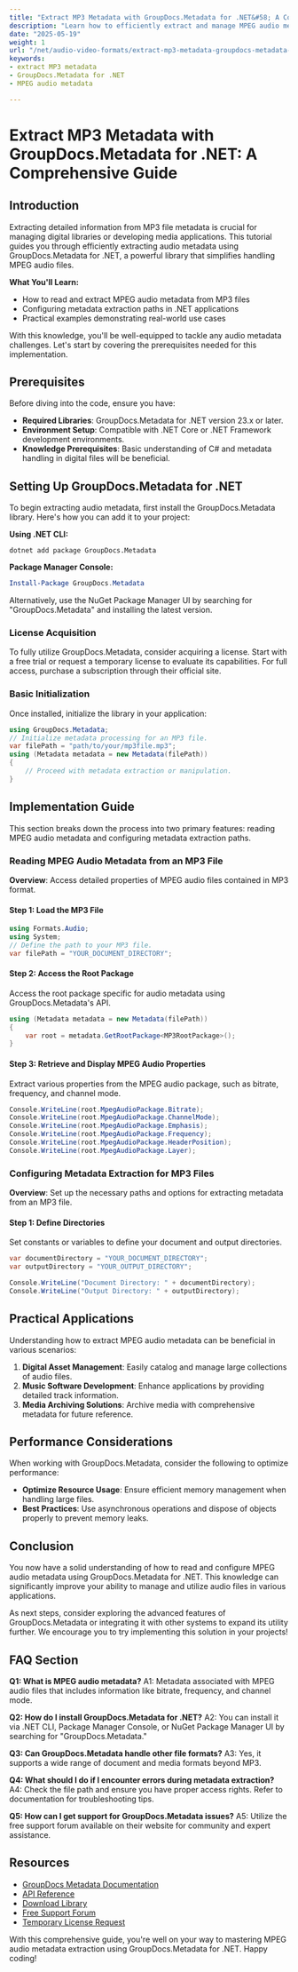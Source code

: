 ```yaml
---
title: "Extract MP3 Metadata with GroupDocs.Metadata for .NET&#58; A Comprehensive Guide"
description: "Learn how to efficiently extract and manage MPEG audio metadata from MP3 files using GroupDocs.Metadata for .NET. Perfect for developers in digital asset management and media applications."
date: "2025-05-19"
weight: 1
url: "/net/audio-video-formats/extract-mp3-metadata-groupdocs-metadata-net/"
keywords:
- extract MP3 metadata
- GroupDocs.Metadata for .NET
- MPEG audio metadata

---
```



# Extract MP3 Metadata with GroupDocs.Metadata for .NET: A Comprehensive Guide

## Introduction

Extracting detailed information from MP3 file metadata is crucial for managing digital libraries or developing media applications. This tutorial guides you through efficiently extracting audio metadata using GroupDocs.Metadata for .NET, a powerful library that simplifies handling MPEG audio files.

**What You'll Learn:**
- How to read and extract MPEG audio metadata from MP3 files
- Configuring metadata extraction paths in .NET applications
- Practical examples demonstrating real-world use cases

With this knowledge, you'll be well-equipped to tackle any audio metadata challenges. Let's start by covering the prerequisites needed for this implementation.

## Prerequisites
Before diving into the code, ensure you have:

- **Required Libraries**: GroupDocs.Metadata for .NET version 23.x or later.
- **Environment Setup**: Compatible with .NET Core or .NET Framework development environments.
- **Knowledge Prerequisites**: Basic understanding of C# and metadata handling in digital files will be beneficial.

## Setting Up GroupDocs.Metadata for .NET
To begin extracting audio metadata, first install the GroupDocs.Metadata library. Here's how you can add it to your project:

**Using .NET CLI:**
```shell
dotnet add package GroupDocs.Metadata
```

**Package Manager Console:**
```powershell
Install-Package GroupDocs.Metadata
```

Alternatively, use the NuGet Package Manager UI by searching for "GroupDocs.Metadata" and installing the latest version.

### License Acquisition
To fully utilize GroupDocs.Metadata, consider acquiring a license. Start with a free trial or request a temporary license to evaluate its capabilities. For full access, purchase a subscription through their official site.

### Basic Initialization
Once installed, initialize the library in your application:
```csharp
using GroupDocs.Metadata;
// Initialize metadata processing for an MP3 file.
var filePath = "path/to/your/mp3file.mp3";
using (Metadata metadata = new Metadata(filePath))
{
    // Proceed with metadata extraction or manipulation.
}
```

## Implementation Guide
This section breaks down the process into two primary features: reading MPEG audio metadata and configuring metadata extraction paths.

### Reading MPEG Audio Metadata from an MP3 File
**Overview**: Access detailed properties of MPEG audio files contained in MP3 format.

#### Step 1: Load the MP3 File
```csharp
using Formats.Audio;
using System;
// Define the path to your MP3 file.
var filePath = "YOUR_DOCUMENT_DIRECTORY";
```

#### Step 2: Access the Root Package
Access the root package specific for audio metadata using GroupDocs.Metadata's API.
```csharp
using (Metadata metadata = new Metadata(filePath))
{
    var root = metadata.GetRootPackage<MP3RootPackage>();
}
```

#### Step 3: Retrieve and Display MPEG Audio Properties
Extract various properties from the MPEG audio package, such as bitrate, frequency, and channel mode.
```csharp
Console.WriteLine(root.MpegAudioPackage.Bitrate);
Console.WriteLine(root.MpegAudioPackage.ChannelMode);
Console.WriteLine(root.MpegAudioPackage.Emphasis);
Console.WriteLine(root.MpegAudioPackage.Frequency);
Console.WriteLine(root.MpegAudioPackage.HeaderPosition);
Console.WriteLine(root.MpegAudioPackage.Layer);
```

### Configuring Metadata Extraction for MP3 Files
**Overview**: Set up the necessary paths and options for extracting metadata from an MP3 file.

#### Step 1: Define Directories
Set constants or variables to define your document and output directories.
```csharp
var documentDirectory = "YOUR_DOCUMENT_DIRECTORY";
var outputDirectory = "YOUR_OUTPUT_DIRECTORY";

Console.WriteLine("Document Directory: " + documentDirectory);
Console.WriteLine("Output Directory: " + outputDirectory);
```

## Practical Applications
Understanding how to extract MPEG audio metadata can be beneficial in various scenarios:
1. **Digital Asset Management**: Easily catalog and manage large collections of audio files.
2. **Music Software Development**: Enhance applications by providing detailed track information.
3. **Media Archiving Solutions**: Archive media with comprehensive metadata for future reference.

## Performance Considerations
When working with GroupDocs.Metadata, consider the following to optimize performance:
- **Optimize Resource Usage**: Ensure efficient memory management when handling large files.
- **Best Practices**: Use asynchronous operations and dispose of objects properly to prevent memory leaks.

## Conclusion
You now have a solid understanding of how to read and configure MPEG audio metadata using GroupDocs.Metadata for .NET. This knowledge can significantly improve your ability to manage and utilize audio files in various applications.

As next steps, consider exploring the advanced features of GroupDocs.Metadata or integrating it with other systems to expand its utility further. We encourage you to try implementing this solution in your projects!

## FAQ Section
**Q1: What is MPEG audio metadata?**
A1: Metadata associated with MPEG audio files that includes information like bitrate, frequency, and channel mode.

**Q2: How do I install GroupDocs.Metadata for .NET?**
A2: You can install it via .NET CLI, Package Manager Console, or NuGet Package Manager UI by searching for "GroupDocs.Metadata."

**Q3: Can GroupDocs.Metadata handle other file formats?**
A3: Yes, it supports a wide range of document and media formats beyond MP3.

**Q4: What should I do if I encounter errors during metadata extraction?**
A4: Check the file path and ensure you have proper access rights. Refer to documentation for troubleshooting tips.

**Q5: How can I get support for GroupDocs.Metadata issues?**
A5: Utilize the free support forum available on their website for community and expert assistance.

## Resources
- [GroupDocs Metadata Documentation](https://docs.groupdocs.com/metadata/net/)
- [API Reference](https://reference.groupdocs.com/metadata/net/)
- [Download Library](https://releases.groupdocs.com/metadata/net/)
- [Free Support Forum](https://forum.groupdocs.com/c/metadata/)
- [Temporary License Request](https://purchase.groupdocs.com/temporary-license/)

With this comprehensive guide, you're well on your way to mastering MPEG audio metadata extraction using GroupDocs.Metadata for .NET. Happy coding!

